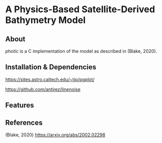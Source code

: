 # A Physics-Based Satellite-Derived Bathymetry Model


## About

_photic_ is a C implementation of the model as described in (Blake, 2020). 

## Installation & Dependencies 

https://sites.astro.caltech.edu/~tjp/pgplot/

https://github.com/antirez/linenoise

## Features 



## References

(Blake, 2020) https://arxiv.org/abs/2002.02298

